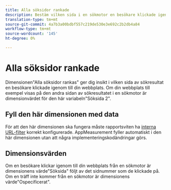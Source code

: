 ```yaml
---
title: Alla söksidor rankade
description: Bestäm vilken sida i en sökmotor en besökare klickade igenom till din webbplats.
translation-type: tm+mt
source-git-commit: 4a7b3a00bdbf557c219de530e3e692c2b2db4a84
workflow-type: tm+mt
source-wordcount: '145'
ht-degree: 0%

---
```



# Alla söksidor rankade

Dimensionen&quot;Alla söksidor rankas&quot; ger dig insikt i vilken sida av sökresultat en besökare klickade igenom till din webbplats. Om din webbplats till exempel visas på den andra sidan av sökresultatet i en sökmotor är dimensionvärdet för den här variabeln&quot;Söksida 2&quot;.

## Fyll den här dimensionen med data

För att den här dimensionen ska fungera måste rapportsviten ha [interna URL-filter](/help/admin/admin/internal-url-filter-admin.md) korrekt konfigurerade. AppMeasurement fyller automatiskt i den här dimensionen utan att några implementeringskodändringar görs.

## Dimensionsvärden

Om en besökare klickar igenom till din webbplats från en sökmotor är dimensionens värde&quot;Söksida&quot; följt av det sidnummer som de klickade på. Om en träff inte kommer från en sökmotor är dimensionens värde&quot;Ospecificerat&quot;.
